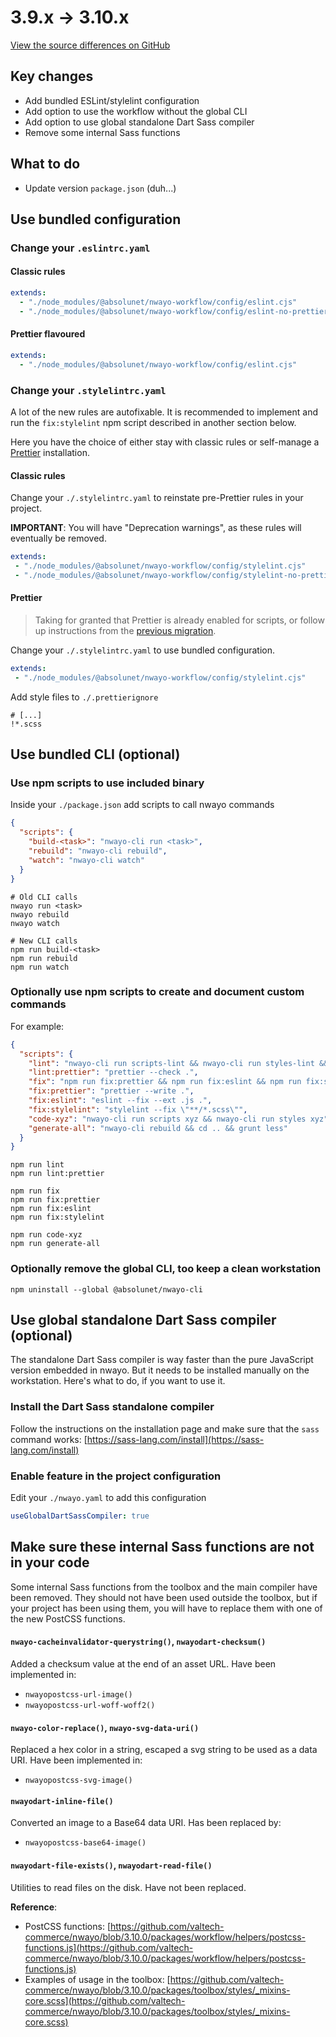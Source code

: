 # 3.9.x → 3.10.x
[View the source differences on GitHub](https://github.com/valtech-commerce/nwayo/compare/3.9.0...3.10.0)

## Key changes
- Add bundled ESLint/stylelint configuration
- Add option to use the workflow without the global CLI
- Add option to use global standalone Dart Sass compiler
- Remove some internal Sass functions



## What to do
- Update version `package.json` (duh...)



## Use bundled configuration

### Change your `.eslintrc.yaml`

#### Classic rules
```yaml
extends:
  - "./node_modules/@absolunet/nwayo-workflow/config/eslint.cjs"
  - "./node_modules/@absolunet/nwayo-workflow/config/eslint-no-prettier.cjs"
```

#### Prettier flavoured
```yaml
extends:
  - "./node_modules/@absolunet/nwayo-workflow/config/eslint.cjs"
```

### Change your `.stylelintrc.yaml`
A lot of the new rules are autofixable. It is recommended to implement and run the `fix:stylelint` npm script described in another section below.

Here you have the choice of either stay with classic rules or self-manage a [Prettier](https://prettier.io/) installation.

#### Classic rules
Change your `./.stylelintrc.yaml` to reinstate pre-Prettier rules in your project.

**IMPORTANT**: You will have "Deprecation warnings", as these rules will eventually be removed.

```yaml
extends:
 - "./node_modules/@absolunet/nwayo-workflow/config/stylelint.cjs"
 - "./node_modules/@absolunet/nwayo-workflow/config/stylelint-no-prettier.cjs"
```

#### Prettier
> Taking for granted that Prettier is already enabled for scripts, or follow up instructions from the [previous migration](./3.8.x-3.9.x.md).

Change your `./.stylelintrc.yaml` to use bundled configuration.

```yaml
extends:
 - "./node_modules/@absolunet/nwayo-workflow/config/stylelint.cjs"
```

Add style files to `./.prettierignore`
```config
# [...]
!*.scss
```

## Use bundled CLI (optional)

### Use npm scripts to use included binary
Inside your `./package.json` add scripts to call nwayo commands

```json
{
  "scripts": {
    "build-<task>": "nwayo-cli run <task>",
    "rebuild": "nwayo-cli rebuild",
    "watch": "nwayo-cli watch"
  }
}
```

```shell
# Old CLI calls
nwayo run <task>
nwayo rebuild
nwayo watch

# New CLI calls
npm run build-<task>
npm run rebuild
npm run watch
```

### Optionally use npm scripts to create and document custom commands

For example:
```json
{
  "scripts": {
    "lint": "nwayo-cli run scripts-lint && nwayo-cli run styles-lint && npm run lint:prettier",
    "lint:prettier": "prettier --check .",
    "fix": "npm run fix:prettier && npm run fix:eslint && npm run fix:stylelint",
    "fix:prettier": "prettier --write .",
    "fix:eslint": "eslint --fix --ext .js .",
    "fix:stylelint": "stylelint --fix \"**/*.scss\"",
    "code-xyz": "nwayo-cli run scripts xyz && nwayo-cli run styles xyz",
    "generate-all": "nwayo-cli rebuild && cd .. && grunt less"
  }
}
```

```shell
npm run lint
npm run lint:prettier

npm run fix
npm run fix:prettier
npm run fix:eslint
npm run fix:stylelint

npm run code-xyz
npm run generate-all
```

### Optionally remove the global CLI, too keep a clean workstation
```shell
npm uninstall --global @absolunet/nwayo-cli
```

## Use global standalone Dart Sass compiler (optional)

The standalone Dart Sass compiler is way faster than the pure JavaScript version embedded in nwayo. But it needs to be installed manually on the workstation. Here's what to do, if you want to use it.

### Install the Dart Sass standalone compiler

Follow the instructions on the installation page and make sure that the `sass` command works:
[https://sass-lang.com/install](https://sass-lang.com/install)


### Enable feature in the project configuration

Edit your `./nwayo.yaml` to add this configuration

```yaml
useGlobalDartSassCompiler: true
```



## Make sure these internal Sass functions are not in your code
Some internal Sass functions from the toolbox and the main compiler have been removed.
They should not have been used outside the toolbox, but if your project has been using them, you will have to replace them with one of the new PostCSS functions.

#### `nwayo-cacheinvalidator-querystring()`, `nwayodart-checksum()`
Added a checksum value at the end of an asset URL. Have been implemented in:
- `nwayopostcss-url-image()`
- `nwayopostcss-url-woff-woff2()`

#### `nwayo-color-replace()`, `nwayo-svg-data-uri()`
Replaced a hex color in a string, escaped a svg string to be used as a data URI. Have been implemented in:
- `nwayopostcss-svg-image()`

#### `nwayodart-inline-file()`
Converted an image to a Base64 data URI. Has been replaced by:
- `nwayopostcss-base64-image()`

#### `nwayodart-file-exists()`, `nwayodart-read-file()`
Utilities to read files on the disk. Have not been replaced.

**Reference**:
- PostCSS functions: [https://github.com/valtech-commerce/nwayo/blob/3.10.0/packages/workflow/helpers/postcss-functions.js](https://github.com/valtech-commerce/nwayo/blob/3.10.0/packages/workflow/helpers/postcss-functions.js)
- Examples of usage in the toolbox: [https://github.com/valtech-commerce/nwayo/blob/3.10.0/packages/toolbox/styles/_mixins-core.scss](https://github.com/valtech-commerce/nwayo/blob/3.10.0/packages/toolbox/styles/_mixins-core.scss)
